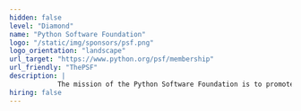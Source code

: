 ```yaml
---
hidden: false
level: "Diamond"
name: "Python Software Foundation"
logo: "/static/img/sponsors/psf.png"
logo_orientation: "landscape"
url_target: "https://www.python.org/psf/membership"
url_friendly: "ThePSF"
description: |
            The mission of the Python Software Foundation is to promote, protect, and advance the Python programming language, and to support and facilitate the growth of a diverse and international community of Python programmers. The majority of the PSF's work is focused on empowering and supporting people within the Python community. The PSF has active grant programs that support sprints, conferences, meet ups, user groups, and Python development efforts all over the world. In addition, the PSF underwrites and runs PyCon US, the primary Python community conference. Being part of the PSF means being part of the Python community. Recently we changed the PSF to an open membership organization, so that everyone who uses and supports Python can join. To learn more, visit <a href="https://www.python.org/psf/membership">https://www.python.org/psf/membership</a>.
hiring: false
---
```

